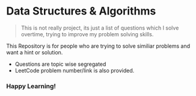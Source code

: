 # Data Structures & Algorithms

>This is not really project, its just a list of questions which I solve overtime, trying to improve my problem solving skills.

This Repository is for people who are trying to solve similiar problems and want a hint or solution.

- Questions are topic wise segregated
- LeetCode problem number/link is also provided.

### Happy Learning!
